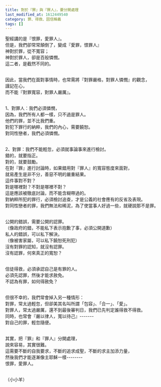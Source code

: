 ```yaml
---
title: 對於『罪』與『罪人』，要分開處理
last_modified_at: 1612449540
category: 罪、得救、因信稱義
tags: []
---
```


<p>聖經講的是『恨罪，愛罪人』。<br/>
但是，我們卻常常顛倒了，變成『愛罪，恨罪人』<br/>
神對於罪，從不寬容；<br/>
神對於罪人，卻是百般憐憫。<br/>
這二者，是截然不同的。</p>
<p><br/>
因此，當我們在面對事情時，也常需將『對罪嚴格，對罪人憐憫』的觀念，<br/>
謹記在心，<br/>
而不能『對罪寬容，對罪人嚴厲』。</p>
<p><br/>
1、對罪人：我們必須憐憫，<br/>
因為，我們所有人都一樣，只不過是罪人。<br/>
他們的罪，並不比我們重。<br/>
對犯下罪行的納粹，我們的內心，需要饒恕。<br/>
對同性戀者，我們必須憐憫。</p>
<p><br/>
2、對罪：我們不能輕忽，必須就事論事來進行檢討。<br/>
錯的，就要指正。<br/>
對的，就要鼓勵。<br/>
在對『罪』進行討論時，如果錯用對『罪人』的寬容態度來面對，<br/>
就易產生是非不分，善惡不明的嚴重結果。<br/>
這件事對不對？<br/>
對是哪裡對？不對是哪裡不對？<br/>
這是應該被徹底討論，而不能含糊帶過的。<br/>
對納粹所犯的罪行，必須檢討追查，才是公義的社會應有的反省及表現。<br/>
對同性戀者的罪，我們無法和稀泥，為了使當事人好過一些，就硬說那不是罪。</p>
<p><br/>
公開的錯誤，需要公開的認罪。<br/>
（像政府的錯，不能私下表示抱歉了事，必須公開道歉）<br/>
私人的錯誤，可以私下解決。<br/>
（像被害家屬，可以私下饒恕死刑犯）<br/>
沒有對罪的認知，就沒有認罪。<br/>
沒有認罪，何來真正的寬恕？</p>
<p><br/>
信徒得救，必須承認自己是有罪的人。<br/>
必須先認罪，然後才能求赦免。<br/>
不認為有罪，如何得赦免？</p>
<p><br/>
但很不幸的，我們常會掉入另一種情形：<br/>
對罪，常太過輕忽，但卻美其名叫所謂「包容」、「合一」、「愛」。<br/>
對罪人，常太過嚴厲，還不到最後審判日，我們已先判定誰得救不得救。<br/>
同時，也常會『嚴以律人，寬以待己』-------<br/>
對自己的罪，輕忽隨便。</p>
<p><br/>
其實，把『罪』和『罪人』分開處理，<br/>
說來容易，其實很難。<br/>
這需要不斷的自我要求，不斷的追求成聖，不斷的求主加添力量，<br/>
然後我們才能逐漸像主耶穌一樣--------<br/>
恨罪，愛罪人。</p>
<p><br/>
（小小羊）</p>
